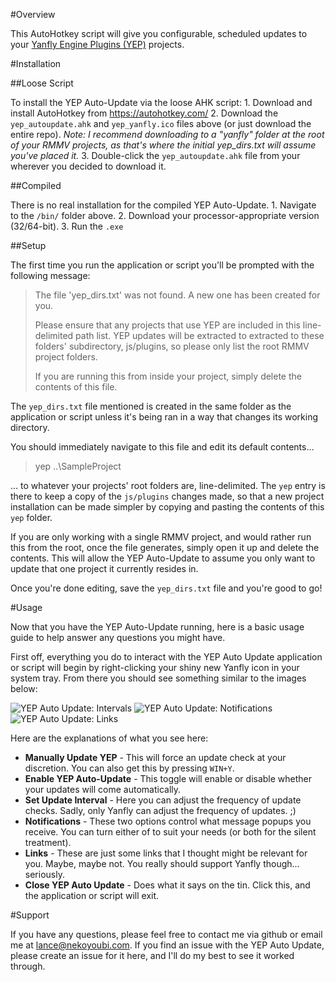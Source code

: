 #Overview

This AutoHotkey script will give you configurable, scheduled updates to your [Yanfly Engine Plugins (YEP)](http://yanfly.moe/yep) projects.

#Installation

##Loose Script

To install the YEP Auto-Update via the loose AHK script:
	1. Download and install AutoHotkey from https://autohotkey.com/
	2. Download the `yep_autoupdate.ahk` and `yep_yanfly.ico` files above (or just download the entire repo). *Note: I recommend downloading to a "yanfly" folder at the root of your RMMV projects, as that's where the initial yep_dirs.txt will assume you've placed it.*
	3. Double-click the `yep_autoupdate.ahk` file from your wherever you decided to download it.

##Compiled

There is no real installation for the compiled YEP Auto-Update.
	1. Navigate to the `/bin/` folder above.
	2. Download your processor-appropriate version (32/64-bit).
	3. Run the `.exe`

##Setup

The first time you run the application or script you'll be prompted with the following message:

>The file 'yep_dirs.txt' was not found. A new one has been created for you.
>
>Please ensure that any projects that use YEP are included in this line-delimited path list. YEP updates will be extracted to extracted to these folders' subdirectory, js/plugins, so please only list the root RMMV project folders.
>
>If you are running this from inside your project, simply delete the contents of this file.

The `yep_dirs.txt` file mentioned is created in the same folder as the application or script unless it's being ran in a way that changes its working directory.

You should immediately navigate to this file and edit its default contents...

>yep
>..\SampleProject

... to whatever your projects' root folders are, line-delimited. The `yep` entry is there to keep a copy of the `js/plugins` changes made, so that a new project installation can be made simpler by copying and pasting the contents of this `yep` folder.

If you are only working with a single RMMV project, and would rather run this from the root, once the file generates, simply open it up and delete the contents. This will allow the YEP Auto-Update to assume you only want to update that one project it currently resides in.

Once you're done editing, save the `yep_dirs.txt` file and you're good to go!

#Usage

Now that you have the YEP Auto-Update running, here is a basic usage guide to help answer any questions you might have.

First off, everything you do to interact with the YEP Auto Update application or script will begin by right-clicking your shiny new Yanfly icon in your system tray. From there you should see something similar to the images below:

![YEP Auto Update: Intervals](https://github.com/nekoyoubi/yep_util/tree/master/yep_autoupdate/doc/yep_autoupdate_demo-assets/yep_autoupdate_demo_interval.png)
![YEP Auto Update: Notifications](https://github.com/nekoyoubi/yep_util/tree/master/yep_autoupdate/doc/yep_autoupdate_demo-assets/yep_autoupdate_demo_notifications.png)
![YEP Auto Update: Links](https://github.com/nekoyoubi/yep_util/tree/master/yep_autoupdate/doc/yep_autoupdate_demo-assets/yep_autoupdate_demo_links.png)

Here are the explanations of what you see here:

* **Manually Update YEP** - This will force an update check at your discretion. You can also get this by pressing `WIN+Y`.
* **Enable YEP Auto-Update** - This toggle will enable or disable whether your updates will come automatically.
* **Set Update Interval** - Here you can adjust the frequency of update checks. Sadly, only Yanfly can adjust the frequency of updates. ;)
* **Notifications** - These two options control what message popups you receive. You can turn either of to suit your needs (or both for the silent treatment).
* **Links** - These are just some links that I thought might be relevant for you. Maybe, maybe not. You really should support Yanfly though... seriously.
* **Close YEP Auto Update** - Does what it says on the tin. Click this, and the application or script will exit.

#Support

If you have any questions, please feel free to contact me via github or email me at lance@nekoyoubi.com. If you find an issue with the YEP Auto Update, please create an issue for it here, and I'll do my best to see it worked through.